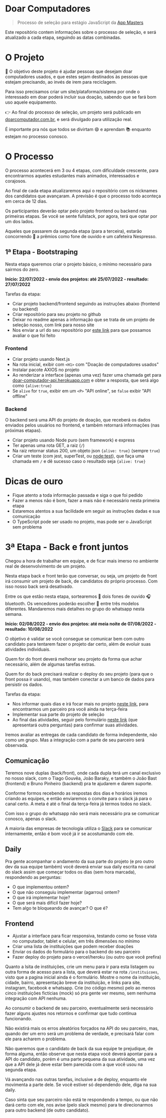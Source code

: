 # Doar Computadores

> Processo de seleção para estágio JavaScript da [App Masters](https://appmasters.io)

Este repositório contem informações sobre o processo de seleção, e será atualizado a cada etapa, seguindo as datas combinadas.

# O Projeto

🎯 O objetivo deste projeto é ajudar pessoas que desejam doar computadores usados, e que estes sejam destinados às pessoas que estejam precisando, ao invés de irem para reciclagem.

Para isso precisamos criar um site/plataforma/sistema por onde o interessado em doar poderá
incluir sua doação, sabendo que se fará bom uso aquele equipamento.

👉 Ao final do processo de seleção, um projeto será publicado em [doarcomputador.com.br](doarcomputador.com.br), e será divulgado para utilização real.

É importante pra nós que todos se divirtam 😄 e aprendam 📚 enquanto estejam no processo conosco. 

# O Processo

O processo acontecerá em 3 ou 4 etapas, com dificuldade crescente, para encontrarmos aqueles estudantes mais animados, interessados e corajosos.

Ao final de cada etapa atualizaremos aqui o repositório com os nicknames dos candidatos que avançaram. A previsão é que o processo todo aconteça em cerca de 12 dias.

Os participantes deverão optar pelo projeto frontend ou backend nas primeiras etapas. Se você se sente fullstack, por agora, terá que optar por um dos lados.

Aqueles que passarem da segunda etapa (para a terceira), estarão concorrendo 🤩 a prêmios como fone de ouvido e um cafeteira Nespresso.

## 1ª Etapa - Bootstraping

Nesta etapa queremos criar o projeto básico, o mínimo necessário para sairmos do zero.

**Início: 22/07/2022 - envio dos projetos: até 25/07/2022 - resultado: 27/07/2022**   

Tarefas da etapa:   
- Criar projeto backend/frontend seguindo as instruções abaixo (frontend ou backend)
- Criar repositório para seu projeto no github
- Deixar no readme apenas a informação que se trata de um projeto de seleção nosso, com link para nosso site
- Nos enviar a url do seu repositório por [este link](https://programador.emjuizdefora.com/responder/256/) para que possamos avaliar o que foi feito


### Frontend

- Criar projeto usando Next.js
- Na rota inicial, exibir com `<H1>` com "Doação de computadores usados"
- Instalar pacote AXIOS no projeto
- Ao renderizar a interface (apenas uma vez) fazer uma chamada get para [doar-computador-api.herokuapp.com](https://doar-computador-api.herokuapp.com/) e obter a resposta, que será algo como `{alive:true}`
- Se `alive` for `true`, exibir em um `<P>` "API online", se `false` exibir "API offline"

### Backend

O backend será uma API do projeto de doação, que receberá os dados enviados pelos usuários no frontend, e também retornará informações (nas próximas etapas).

- Criar projeto usando Node puro (sem framework) e express
- Ter apenas uma rota GET, a raiz (`/`)
- Na raiz retornar status 200, um objeto json `{alive: true}` (sempre `true`)
- Criar um teste (com jest, superTest, ou [node:test](https://nodejs.org/docs/latest-v18.x/api/test.html)), que faça uma chamada em `/` e dê sucesso caso o resultado seja `{alive: true}`

# Dicas de ouro

- Fique atento a toda informação passada e siga o que foi pedido
- Fazer a menos não é bom, fazer a mais não é necessário nesta primeira etapa
- Estaremos atentos a sua facilidade em seguir as instruções dadas e sua comunicação
- O TypeScript pode ser usado no projeto, mas pode ser o JavaScript sem problema

# 3ª Etapa - Back e front juntos

Chegou a hora de trabalhar em equipe, e de ficar mais imerso no ambiente real de desenvolvimento de um projeto.

Nesta etapa back e front terão que conversar, ou seja, um projeto de front irá consumir um projeto de back, de candidatos do próprio processo. Com isso nosso back será desativado.

Entre os que estão nesta etapa, sortearemos 🎲 dois fones de ouvido 🎧 bluetooth. Os vencedores poderão escolher 🤩 entre três modelos diferentes. Mandaremos mais detalhes no grupo do whatsapp nesta semana.

**Início: 02/08/2022 - envio dos projetos: até meia noite de 07/08/2022 - resultado: 10/08/2022**   

O objetivo é validar se você consegue se comunicar bem com outro candidato para tentarem fazer o projeto dar certo, além de evoluir suas atividades individuais.

Quem for do front deverá melhorar seu projeto da forma que achar necessário, além de algumas tarefas extras.

Quem for do back precisará realizar o deploy do seu projeto (para que o front possa ir usando), mas também conectar a um banco de dados para persistir os dados.

Tarefas da etapa:   
- Nos informar quais dias e irá focar mais no projeto [neste link](https://programador.emjuizdefora.com/responder/256/), para encontrarmos um parceiro pra você ainda na terça-feira
- Implementar sua parte do projeto de seleção
- Ao final das atividades, seguir pelo formulário [neste link](https://programador.emjuizdefora.com/responder/256/) (que apresentará outra perguntas) para confirmar suas atividades.

Iremos avaliar as entregas de cada candidato de forma independente, não como um grupo. Mas a integração com a parte de seu parceiro será observada.

## Comunicação

Teremos nove duplas (back/front), onde cada dupla terá um canal exclusivo no nosso slack, com o Tiago Gouvêa, João Baraky, e também o João Bast (frontend) e Bruno Pinheiro (backend) pra te ajudarem e darem suporte.

Conforme formos recebendo as respostas dos dias e horários iremos criando as equipes, e então enviaremos o convite para o slack já para o canal certo. A meta é até o final da terça-feira já termos todos no slack.

Com isso o grupo do whatsapp não será mais necessário pra se comunicar conosco, apenas o slack.

A maioria das empresas de tecnologia utiliza o [Slack](https://slack.com/) para se comunicar internamente, então é bom você já ir se acostumando com ele.

## Daily

Pra gente acompanhar o andamento da sua parte do projeto (e pro outro dev da sua equipe também) você deverá enviar sua daily escrita no canal do slack assim que começar todos os dias (sem hora marcada), respondendo as perguntas:
- O que implementou ontem?
- O que não conseguiu implementar (agarrou) ontem?
- O que irá implementar hoje?
- O que será mais difícil fazer hoje?
- Tem algo te bloqueando de avançar? O que é?

## Frontend

- Ajustar a interface para ficar responsiva, testando como se fosse vista no computador, tablet e celular, em três dimensões no mínimo
- Criar uma lista de instituições que podem receber doações
- Enviar os dados do formulário para o backend do seu parceiro
- Fazer deploy do projeto para o vercel/heroku (ou outro que você prefira)

Quanto a lsita de instituições, crie um menu para ir para esta listagem ou outra forma de acesso para a lista, que deverá estar na rota `/instituicoes`, visto que a pagina inicial ainda é o formulário. Mostre o nome da instituição, cidade, bairro, apresentação breve da instituição, e links para site, instagram, facebook e whatsapp. Crie (no código mesmo) pelo ao menos cinco instituições fictícias (mock) só pra gente ver mesmo, sem nenhuma integração com API nenhuma.

Ao consumir o backend de seu parceiro, eventualmente será necessário fazer alguns ajustes nos retornos e confirmar que tudo continua funcionando. 

Não existirá mais os erros aleatórios forçados na API do seu parceiro, mas, quando der um erro será um problema de verdade, e precisará falar com ele para acharem o problema.

Não queremos que o candidato de back da sua equipe te prejudique, de forma alguma, então observe que nesta etapa você deverá apontar para a API do candidato, porém é uma parte pequena da sua atividade, uma vez que a API dele já deve estar bem parecida com a que você usou na segunda etapa.

Vá avançando nas outras tarefas, inclusive a de deploy, enquanto ele movimenta a parte dele. Se você estiver só dependendo dele, diga na sua daily.

Caso sinta que seu parceiro não está te respondendo a tempo, ou que não dará certo com ele, nos avise (pelo slack mesmo) para te direcionarmos para outro backend (de outro candidato).

